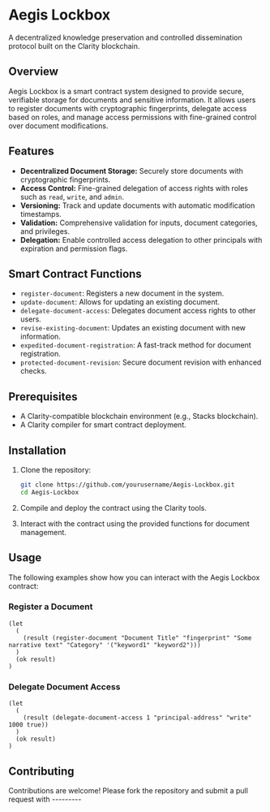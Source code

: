 # Aegis Lockbox

A decentralized knowledge preservation and controlled dissemination protocol built on the Clarity blockchain.

## Overview

Aegis Lockbox is a smart contract system designed to provide secure, verifiable storage for documents and sensitive information. It allows users to register documents with cryptographic fingerprints, delegate access based on roles, and manage access permissions with fine-grained control over document modifications.

## Features

- **Decentralized Document Storage:** Securely store documents with cryptographic fingerprints.
- **Access Control:** Fine-grained delegation of access rights with roles such as `read`, `write`, and `admin`.
- **Versioning:** Track and update documents with automatic modification timestamps.
- **Validation:** Comprehensive validation for inputs, document categories, and privileges.
- **Delegation:** Enable controlled access delegation to other principals with expiration and permission flags.

## Smart Contract Functions

- `register-document`: Registers a new document in the system.
- `update-document`: Allows for updating an existing document.
- `delegate-document-access`: Delegates document access rights to other users.
- `revise-existing-document`: Updates an existing document with new information.
- `expedited-document-registration`: A fast-track method for document registration.
- `protected-document-revision`: Secure document revision with enhanced checks.

## Prerequisites

- A Clarity-compatible blockchain environment (e.g., Stacks blockchain).
- A Clarity compiler for smart contract deployment.

## Installation

1. Clone the repository:
   ```bash
   git clone https://github.com/yourusername/Aegis-Lockbox.git
   cd Aegis-Lockbox
   ```

2. Compile and deploy the contract using the Clarity tools.

3. Interact with the contract using the provided functions for document management.

## Usage

The following examples show how you can interact with the Aegis Lockbox contract:

### Register a Document
```clarity
(let
  (
    (result (register-document "Document Title" "fingerprint" "Some narrative text" "Category" '("keyword1" "keyword2")))
  )
  (ok result)
)
```

### Delegate Document Access
```clarity
(let
  (
    (result (delegate-document-access 1 "principal-address" "write" 1000 true))
  )
  (ok result)
)
```

## Contributing

Contributions are welcome! Please fork the repository and submit a pull request with ---------